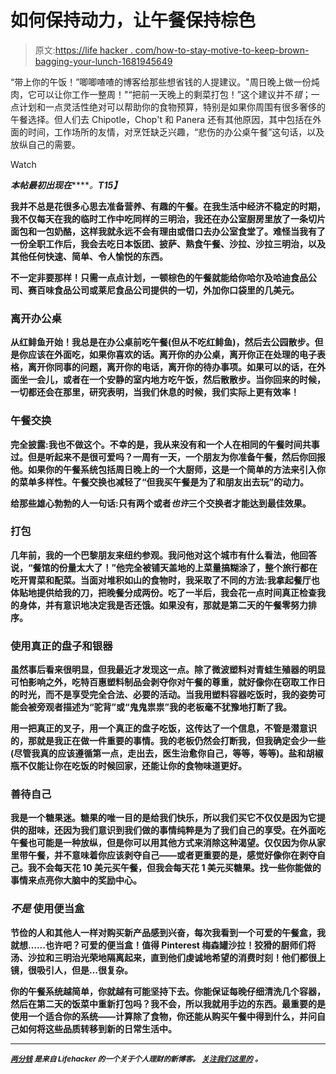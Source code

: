 # 如何保持动力，让午餐保持棕色

> 原文:[https://life hacker . com/how-to-stay-motive-to-keep-brown-bagging-your-lunch-1681945649](https://lifehacker.com/how-to-stay-motivated-to-keep-brown-bagging-your-lunch-1681945649)

“带上你的午饭！”唧唧喳喳的博客给那些想省钱的人提建议。"周日晚上做一份炖肉，它可以让你工作一整周！"“把前一天晚上的剩菜打包！”这个建议并不*错*；一点计划和一点灵活性绝对可以帮助你的食物预算，特别是如果你周围有很多奢侈的午餐选择。但人们去 Chipotle，Chop't 和 Panera 还有其他原因，其中包括在外面的时间，工作场所的友情，对烹饪缺乏兴趣，“悲伤的办公桌午餐”这句话，以及放纵自己的需要。

Watch

***本帖最初出现在***[](http://thebillfold.com/2015/01/brown-bagging-it/)*****。**T15】***

**我并不总是花很多心思去准备营养、有趣的午餐。在我生活中经济不稳定的时期，我不仅每天在我的临时工作中吃同样的三明治，我还在办公室厨房里放了一条切片面包和一包奶酪，这样我就永远不会有理由或借口去办公室食堂了。难怪当我有了一份全职工作后，我会去吃日本饭团、披萨、熟食午餐、沙拉、沙拉三明治，以及其他任何快速、简单、令人愉悦的东西。**

**不一定非要那样！只需一点点计划，一顿棕色的午餐就能给你哈尔及哈迪食品公司、赛百味食品公司或莱尼食品公司提供的一切，外加你口袋里的几美元。**

### ****离开办公桌****

**从红鲱鱼开始！我总是在办公桌前吃午餐(但从不吃红鲱鱼)，然后去公园散步。但是你应该在外面吃，如果你喜欢的话。离开你的办公桌，离开你正在处理的电子表格，离开你同事的问题，离开你的电话，离开你的待办事项。如果可以的话，在外面坐一会儿，或者在一个安静的室内地方吃午饭，然后散散步。当你回来的时候，一切都还会在那里，研究表明，当我们休息的时候，我们实际上更有效率！**

### ****午餐交换****

**完全披露:我也不做这个。不幸的是，我从来没有和一个人在相同的午餐时间共事过。但是听起来不是很可爱吗？一周有一天，一个朋友为你准备午餐，然后你回报他。如果你的午餐系统包括周日晚上的一个大厨师，这是一个简单的方法来引入你的菜单多样性。午餐交换也减轻了“但我买午餐是为了和朋友出去玩”的动力。**

**给那些雄心勃勃的人一句话:只有两个或者*也许*三个交换者才能达到最佳效果。**

### ****打包****

**几年前，我的一个巴黎朋友来纽约参观。我问他对这个城市有什么看法，他回答说，“餐馆的份量太大了！”他完全被铺天盖地的上菜量搞糊涂了，整个旅行都在吃开胃菜和配菜。当面对堆积如山的食物时，我采取了不同的方法:我拿起餐厅也体贴地提供给我的刀，把晚餐分成两份。吃了一半后，我会花一点时间真正检查我的身体，并有意识地决定我是否还饿。如果没有，那就是第二天的午餐零努力排序。**

### ****使用真正的盘子和银器****

**虽然事后看来很明显，但我最近才发现这一点。除了微波塑料对青蛙生殖器的明显可怕影响之外，吃特百惠塑料制品会剥夺你对午餐的尊重，就好像你在窃取工作日的时光，而不是享受完全合法、必要的活动。当我用塑料容器吃饭时，我的姿势可能会被旁观者描述为“驼背”或“鬼鬼祟祟”我的老板毫不犹豫地打断了我。**

**用一把真正的叉子，用一个真正的盘子吃饭，这传达了一个信息，不管是潜意识的，那就是我正在做一件重要的事情。我的老板仍然会打断我，但我确定会少一些(尽管我真的应该遵循第一点，走出去，医生治愈你自己，等等，等等)。盐和胡椒瓶不仅能让你在吃饭的时候回家，还能让你的食物味道更好。**

### ****善待自己****

**我是一个糖果迷。糖果的唯一目的是给我们快乐，所以我们买它不仅仅是因为它提供的甜味，还因为我们意识到我们做的事情纯粹是为了我们自己的享受。在外面吃午餐也可能是一种放纵，但是你可以用其他方式来消除这种渴望。仅仅因为你从家里带午餐，并不意味着你应该剥夺自己——或者更重要的是，感觉好像你在剥夺自己。我不会每天花 10 美元买午餐，但我会每天花 1 美元买糖果。找一些你能做的事情来点亮你大脑中的奖励中心。**

### *****不是*** **使用便当盒****

**节俭的人和其他人一样对购买新产品感到兴奋，每次我看到一个可爱的午餐盒，我就想……也许吧？可爱的便当盒！值得 Pinterest 梅森罐沙拉！狡猾的厨师们将汤、沙拉和三明治光荣地隔离起来，直到他们虔诚地希望的消费时刻！他们都很上镜，很吸引人，但是…很复杂。**

**你的午餐系统越简单，你就越有可能坚持下去。你能保证每晚仔细清洗几个容器，然后在第二天的饭菜中重新打包吗？我不会，所以我就用手边的东西。最重要的是使用一个适合你的系统——计算除了食物，你还能从购买午餐中得到什么，并问自己如何将这些品质转移到新的日常生活中。**

* * *

**[*<small>两分钱</small>*](http://ift.tt/MNrhmo) <small>*是来自 Lifehacker 的一个关于个人理财的新博客。*</small> [*<small>关注我们这里的</small>*](http://ift.tt/1cudqxU) <small>*。*</small>**